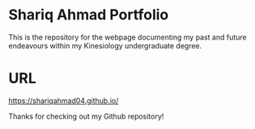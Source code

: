 # Shariq Ahmad Portfolio
This is the repository for the webpage documenting my past and future endeavours within my Kinesiology undergraduate degree. 

# URL
https://shariqahmad04.github.io/

Thanks for checking out my Github repository! 
